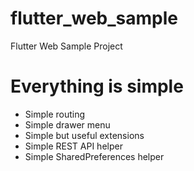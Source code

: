 # flutter_web_sample

Flutter Web Sample Project
# Everything is simple
- Simple routing
- Simple drawer menu
- Simple but useful extensions
- Simple REST API helper
- Simple SharedPreferences helper 
